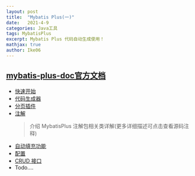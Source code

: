```yaml
---
layout: post
title:  "Mybatis Plus(一)"
date:   2021-4-9
categories: Java工具
tags: MybatisPlus
excerpt: Mybatis Plus 代码自动生成使用！
mathjax: true
author: Ike06
---
```


## [mybatis-plus-doc官方文档](https://github.com/baomidou/mybatis-plus-doc/tree/master/guide)
- [快速开始](https://github.com/baomidou/mybatis-plus-doc/blob/master/guide/quick-start.md)
- [代码生成器](https://github.com/baomidou/mybatis-plus-doc/blob/master/guide/generator.md)
- [分页插件](https://github.com/baomidou/mybatis-plus-doc/blob/master/guide/page.md)
- [注解](https://github.com/baomidou/mybatis-plus-doc/blob/master/guide/annotation.md)
    > 介绍 MybatisPlus 注解包相关类详解(更多详细描述可点击查看源码注释)
- [自动填充功能](https://github.com/baomidou/mybatis-plus-doc/blob/master/guide/auto-fill-metainfo.md)
- [配置](https://github.com/baomidou/mybatis-plus-doc/blob/master/guide/config.md)    
- [CRUD 接口](https://github.com/baomidou/mybatis-plus-doc/blob/master/guide/crud-interface.md)
- Todo....